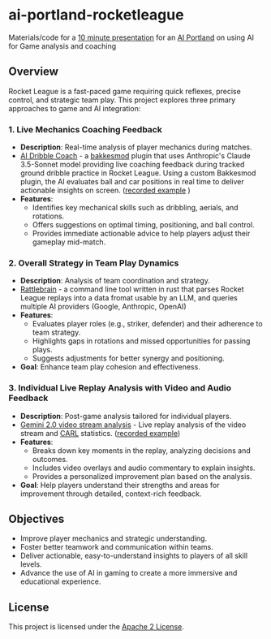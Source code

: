 # ai-portland-rocketleague
Materials/code for a [10 minute presentation](https://www.meetup.com/ai-portland/events/303283141/?eventOrigin=group_upcoming_events) for an [AI Portland](https://creators.spotify.com/pod/show/superchargedbyai/) on using AI for Game analysis and coaching



## Overview

Rocket League is a fast-paced game requiring quick reflexes, precise control, and strategic team play. This project explores three primary approaches to game and AI integration:

### 1. **Live Mechanics Coaching Feedback**
   - **Description**: Real-time analysis of player mechanics during matches.
   - [AI Dribble Coach](./AICoachBakkesPlugin/) - a [bakkesmod](https://github.com/bakkesmodorg/BakkesModSDK) plugin that uses Anthropic's Claude 3.5-Sonnet model providing live coaching feedback during tracked ground dribble practice in Rocket League. Using a custom Bakkesmod plugin, the AI evaluates ball and car positions in real time to deliver actionable insights on screen. ([recorded example](https://www.youtube.com/watch?v=vU-K88mYVAU) )
   - **Features**:
     - Identifies key mechanical skills such as dribbling, aerials, and rotations.
     - Offers suggestions on optimal timing, positioning, and ball control.
     - Provides immediate actionable advice to help players adjust their gameplay mid-match.

### 2. **Overall Strategy in Team Play Dynamics**
   - **Description**: Analysis of team coordination and strategy.
   - [Rattlebrain](https://github.com/scottleedavis/rattlebrain) - a command line tool written in rust that parses Rocket League replays into a data fromat usable by an LLM, and queries multiple AI providers (Google, Anthropic, OpenAI)
   - **Features**:
     - Evaluates player roles (e.g., striker, defender) and their adherence to team strategy.
     - Highlights gaps in rotations and missed opportunities for passing plays.
     - Suggests adjustments for better synergy and positioning.
   - **Goal**: Enhance team play cohesion and effectiveness.

### 3. **Individual Live Replay Analysis with Video and Audio Feedback**
   - **Description**: Post-game analysis tailored for individual players.
   - [Gemini 2.0 video stream analysis](https://aistudio.google.com/live) - Live replay analysis of the video stream and [CARL](https://lndrlndr.github.io/) statistics.  ([recorded example](https://www.youtube.com/watch?v=2OnrUEvSvAo))
   - **Features**:
     - Breaks down key moments in the replay, analyzing decisions and outcomes.
     - Includes video overlays and audio commentary to explain insights.
     - Provides a personalized improvement plan based on the analysis.
   - **Goal**: Help players understand their strengths and areas for improvement through detailed, context-rich feedback.

## Objectives

- Improve player mechanics and strategic understanding.
- Foster better teamwork and communication within teams.
- Deliver actionable, easy-to-understand insights to players of all skill levels.
- Advance the use of AI in gaming to create a more immersive and educational experience.

## License

This project is licensed under the [Apache 2 License](LICENSE).
